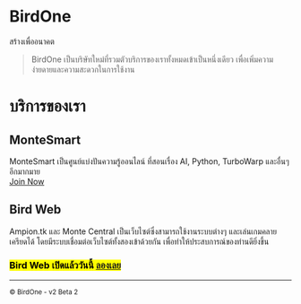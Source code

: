 # BirdOne

สร้างเพื่ออนาคต

>BirdOne เป็นบริษัทใหม่ที่รวมตัวบริการของเราทั้งหมดเข้าเป็นหนึ่งเดียว เพื่อเพิ่มความง่ายดายและความสะดวกในการใช้งาน

# บริการของเรา

## MonteSmart
MonteSmart เป็นศูนย์แบ่งปันความรู้ออนไลน์ ที่สอนเรื่อง AI, Python, TurboWarp และอื่นๆอีกมากมาย<br>
[Join Now](https://line.me/ti/g2/ZEVrNcb76N2PQJKK2RGqskWAxkyWWKLwWsWR1w)

## Bird Web
Ampion.tk และ Monte Central เป็นเว็บไซต์ซึ่งสามารถใช้งานระบบต่างๆ และเล่นเกมคลายเครียดได้ โดยมีระบบเชื่อมต่อเว็บไซต์ทั้งสองเข้าด้วยกัน เพื่อทำให้ประสบการณ์ของท่านดียิ่งขึ้น<br>
<h3><mark>Bird Web เปิดแล้ววันนี้ <a href="./birdweb/">ลองเลย</a></mark></h3>

<hr>
<sub>&copy; BirdOne - v2 Beta 2</sub>
